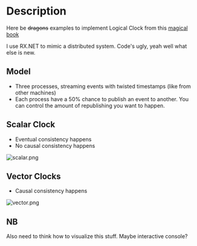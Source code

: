 # Description
Here be ~~dragons~~ examples to implement Logical Clock from this [magical book](https://www.amazon.com/Distributed-Computing-Principles-Algorithms-Systems/dp/0521189845)

I use RX.NET to mimic a distributed system. Code's ugly, yeah well what else is new.

## Model
 - Three processes, streaming events with twisted timestamps (like from other machines)
 - Each process have a 50% chance to publish an event to another. You can control the amount of republishing you want to happen.

## Scalar Clock
 - Eventual consistency happens
 - No causal consistency happens

![scalar.png](https://miro.medium.com/max/1400/1*X0mQTqfgj06XV8jkHg6Fbg.png)

## Vector Clocks
- Causal consistency happens

![vector.png](https://miro.medium.com/max/1064/1*xvQm1wP0v0eSmp3pnuIbEA.png)

## NB
Also need to think how to visualize this stuff. Maybe interactive console?